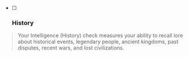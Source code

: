 - [ ] ### History
> Your Intelligence (History) check measures your ability to recall lore about historical events, legendary people, ancient kingdoms, past disputes, recent wars, and lost civilizations.